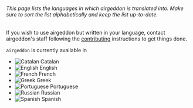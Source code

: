 ###### This page lists the languages in which airgeddon is translated into. Make sure to sort the list alphabetically and keep the list up-to-date.

If you wish to use airgeddon but written in your language, contact airgeddon's staff following the [contributing] instructions to get things done.

`airgeddon` is currently available in

- ![Catalan][Catalan] Catalan
- ![English][English] English
- ![French][French] French
- ![Greek][Greek] Greek
- ![Portuguese][Portuguese] Portuguese
- ![Russian][Russian] Russian
- ![Spanish][Spanish] Spanish

<!-- Links To WiKi -->
[contributing]: https://github.com/v1s1t0r1sh3r3/airgeddon/wiki/Contributing
<!-- Links To Images -->
[English]: https://raw.githubusercontent.com/v1s1t0r1sh3r3/airgeddon/master/imgs/flags/us.png "English"
[Spanish]: https://raw.githubusercontent.com/v1s1t0r1sh3r3/airgeddon/master/imgs/flags/es.png "Spanish"
[French]: https://raw.githubusercontent.com/v1s1t0r1sh3r3/airgeddon/master/imgs/flags/fr.png "French"
[Catalan]: https://raw.githubusercontent.com/v1s1t0r1sh3r3/airgeddon/master/imgs/flags/cat.png "Catalan"
[Portuguese]: https://raw.githubusercontent.com/v1s1t0r1sh3r3/airgeddon/master/imgs/flags/pt.png "Portuguese"
[Russian]: https://raw.githubusercontent.com/v1s1t0r1sh3r3/airgeddon/master/imgs/flags/ru.png "Russian"
[Greek]: https://raw.githubusercontent.com/v1s1t0r1sh3r3/airgeddon/master/imgs/flags/gr.png "Greek"